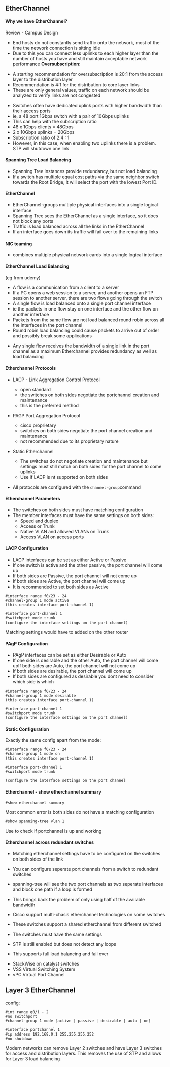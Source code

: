 ## EtherChannel

#### Why we have EtherChannel?

Review - Campus Design

- End hosts do not constantly send traffic onto the network, most of the time the network connection is sitting idle
- Due to this you can connect less uplinks to each higher layer than the number of hosts you have and still maintain acceptable network performance
**Oversubscription:**
* A starting recommendation for oversubscription is 20:1 from the access layer to the distribution layer
* Recommendation is 4:1 for the distribution to core layer links
* These are only general values, traffic on each network should be analyzed to verify links are not congested

- Switches often have dedicated uplink ports with higher bandwidth than their access ports
- ie, a 48 port 1Gbps switch with a pair of 10Gbps uplinks
- This can help with the subscription ratio 
- 48 x 1Gbps clients = 48Gbps
- 2 x 10Gbps uplinks = 20Gbps
- Subscription ratio of 2.4 : 1
- However, in this case, when enabling two uplinks there is a problem. STP will shutdown one link

#### Spanning Tree Load Balancing

* Spanning Tree instances provide redundancy, but not load balancing 
* If a switch has multiple equal cost paths via the same neighbor switch towards the Root Bridge, it will select the port with the lowest Port ID.

#### EtherChannel
- EtherChannel-groups multiple physical interfaces into a single logical interface
- Spanning Tree sees the EtherChannel as a single interface, so it does not block any ports 
- Traffic is load balanced across all the links in the EtherChannel
- If an interface goes down its traffic will fail over to the remaining links

#### NIC teaming
- combines multiple physical network cards into a single logical interface 

#### EtherChannel Load Balancing 
(eg from udemy)

* A flow is a communication from a client to a server
* If a PC opens a web session to a server, and another opens an FTP session to another server, there are two flows going through the switch 
* A single flow is load balanced onto a single port channel interface 
* ie the packets in one flow stay on one interface and the other flow on another interface  
* Packets from the same flow are not load balanced round robin across all the interfaces in the port channel 
* Round robin load balancing could cause packets to arrive out of order and possibly break some applications

- Any single flow receives the bandwidth of a single link in the port channel as a maximum
Etherchannel provides redundancy as well as load balancing

#### Etherchannel Protocols

- LACP - Link Aggregation Control Protocol
    * open standard
    * the switches on both sides negotiate the portchannel creation and maintenance
    * this is the preferred method

- PAGP Port Aggregation Protocol
    * cisco proprietary
    * switches on both sides negotiate the port channel creation and maintenance
    * not recommended due to its proprietary nature 

- Static Etherchannel
    * The switches do not negotiate creation and maintenance but settings must still match on both sides for the port channel to come uplinks
    * Use if LACP is nt supported on both sides

- All protocols are configured with the ```channel-group```command 

#### Etherchannel Parameters
- The switches on both sides must have matching configuration
- The member interfaces must have the same settings on both sides:
    * Speed and duplex
    * Access or Trunk
    * Native VLAN and allowed VLANs on Trunk
    * Access VLAN on access ports 

#### LACP Configuration 
- LACP interfaces can be set as either Active or Passive
- If one switch is active and the other passive, the port channel will come up
- If both sides are Passive, the port channel will not come up 
- If both sides are Active, the port channel will come up
- It is recommended to set both sides as Active

```
#interface range f0/23 - 24
#channel-group 1 mode active
(this creates interface port-channel 1)

#interface port-channel 1
#switchport mode trunk
(configure the interface settings on the port channel)
```

Matching settings would have to added on the other router

#### PAgP Configuration

- PAgP interfaces can be set as either Desirable or Auto
- If one side is desirable and the other Auto, the port channel will come upIf both sides are Auto, the port channel will not come up 
- If both sides are desirable, the port channel will come up 
- If both sides are configured as desirable you dont need to consider which side is which

```
#interface range f0/23 - 24
#channel-group 1 mode desirable 
(this creates interface port-channel 1)

#interface port-channel 1
#switchport mode trunk
(configure the interface settings on the port channel)
```


#### Static Configuration
 Exactly the same config apart from the mode:

```
#interface range f0/23 - 24
#channel-group 1 mode on
(this creates interface port-channel 1)

#interface port-channel 1
#switchport mode trunk

(configure the interface settings on the port channel
```

#### Etherchannel - show etherchannel summary 
```
#show etherchannel summary 
```

Most common error is both sides do not have a matching configuration 
```
#show spanning-tree vlan 1
```

Use to check if portchannel is up and working

#### Etherchannel across redundant switches

* Matching etherchannel settings have to be configured on the switches on both sides of the link 
* You can configure seperate port channels from a switch to redundant switches 
* spanning-tree will see the two port channels as two seperate interfaces and block one path if a loop is formed
* This brings back the problem of only using half of the available bandwidth  

* Cisco support multi-chasis etherchannel technologies on some switches
* These switches support a shared etherchannel from different switched
* The switches must have the same settings
* STP is still enabled but does not detect any loops
* This supports full load balancing and fail over 

- StackWise on catalyst switches 
- VSS Virtual Switching System
- vPC Virtual Port Channel

## Layer 3 EtherChannel

config:
```
#int range g0/1 - 2
#no switchport
#channel-group 1 mode [active | passive | desirable | auto | on]

#interface portchannel 1
#ip address 192.168.0.1 255.255.255.252
#no shutdown
```

Modern networks can remove Layer 2 switches and have Layer 3 switches for access and distribution layers. This removes the use of STP and allows for Layer 3 load balancing
